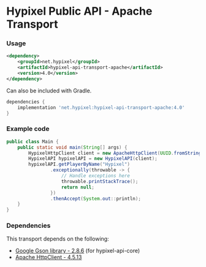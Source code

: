 Hypixel Public API - Apache Transport
======

### Usage

```xml
<dependency>
    <groupId>net.hypixel</groupId>
    <artifactId>hypixel-api-transport-apache</artifactId>
    <version>4.0</version>
</dependency>
```

Can also be included with Gradle.

```gradle
dependencies {
    implementation 'net.hypixel:hypixel-api-transport-apache:4.0'
}
```

### Example code

```java
public class Main {
    public static void main(String[] args) {
        HypixelHttpClient client = new ApacheHttpClient(UUID.fromString("your-api-key-here"));
        HypixelAPI hypixelAPI = new HypixelAPI(client);
        hypixelAPI.getPlayerByName("Hypixel")
                .exceptionally(throwable -> {
                    // Handle exceptions here
                    throwable.printStackTrace();
                    return null;
                })
                .thenAccept(System.out::println);
    }
}
```

### Dependencies

This transport depends on the following:

* [Google Gson library - 2.8.6](https://mvnrepository.com/artifact/com.google.code.gson/gson) (for hypixel-api-core)
* [Apache HttpClient - 4.5.13](https://mvnrepository.com/artifact/org.apache.httpcomponents/httpclient)
